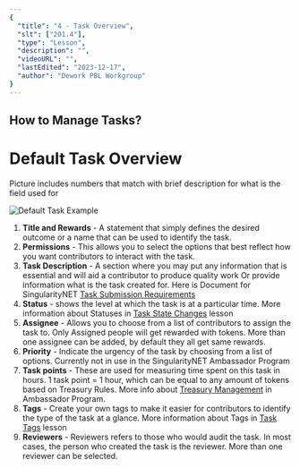 ```yaml
---
{
  "title": "4 - Task Overview",
  "slt": ["201.4"],
  "type": "Lesson",
  "description": "",
  "videoURL": "",
  "lastEdited": "2023-12-17",
  "author": "Dework PBL Workgroup"
}
---
```


## How to Manage Tasks?
# Default Task Overview

Picture includes numbers that match with brief description for what is the field used for

![Default Task Example](/Dework_PBL_Pictures/Module_201/Task_Overview_Window.png)

1.  **Title and Rewards** - A statement that simply defines the desired outcome or a name that can be used to identify the task.
2.  **Permissions** - This allows you to select the options that best reflect how you want contributors to interact with the task.
3.  **Task Description** - A section where you may put any information that is essential and will aid a contributor to produce quality work Or provide information what is the task created for.
    Here is Document for SingularityNET [Task Submission Requirements](https://docs.google.com/document/d/1NYqDGtvbLqFXg8AMd4qujP7SX3RGmkMzTfSdvjyblFc/edit?usp=sharing)
4.  **Status** - shows the level at which the task is at a particular time.
    More information about Statuses in [Task State Changes](course/module/201/2019) lesson
5.  **Assignee** - Allows you to choose from a list of contributors to assign the task to.
    Only Assigned people will get rewarded with tokens.
    More than one assignee can be added, by default they all get same rewards.
6.  **Priority** - Indicate the urgency of the task by choosing from a list of options.
    Currently not in use in the SingularityNET Ambassador Program
7.  **Task points** - These are used for measuring time spent on this task in hours.
    1 task point = 1 hour, which can be equal to any amount of tokens based on Treasury Rules.
    More info about [Treasury Management](https://snet-ambassadors.gitbook.io/home/group-1/treasury-management) in Ambassador Program.
8.  **Tags** - Create your own tags to make it easier for contributors to identify the type of the task at a glance.
    More information about Tags in [Task Tags](course/module/201/2018) lesson
9.  **Reviewers** - Reviewers refers to those who would audit the task.
    In most cases, the person who created the task is the reviewer.
    More than one reviewer can be selected.